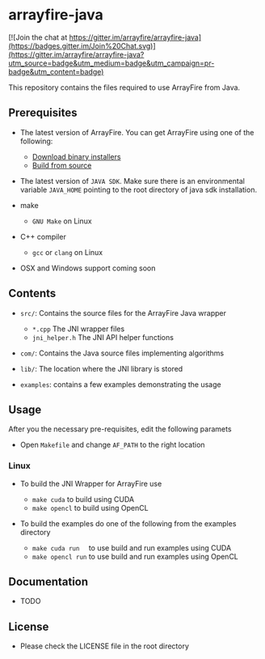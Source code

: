 arrayfire-java
==============

[![Join the chat at https://gitter.im/arrayfire/arrayfire-java](https://badges.gitter.im/Join%20Chat.svg)](https://gitter.im/arrayfire/arrayfire-java?utm_source=badge&utm_medium=badge&utm_campaign=pr-badge&utm_content=badge)

This repository contains the files required to use ArrayFire from Java.

Prerequisites
---------------

- The latest version of ArrayFire. You can get ArrayFire using one of the following:
    - [Download binary installers](http://www.arrayfire.com/download)
    - [Build from source](https://github.com/arrayfire/arrayfire)

- The latest version of `JAVA SDK`. Make sure there is an environmental variable `JAVA_HOME` pointing to the root directory of java sdk installation.

- make
    - `GNU Make` on Linux

- C++ compiler
    - `gcc` or `clang` on Linux

- OSX and Windows support coming soon

Contents
---------------

- `src/`: Contains the source files for the ArrayFire Java wrapper
    - `*.cpp` The JNI wrapper files
    - `jni_helper.h` The JNI API helper functions

- `com/`: Contains the Java source files implementing algorithms

- `lib/`: The location where the JNI library is stored

- `examples`: contains a few examples demonstrating the usage

Usage
----------------

After you the necessary pre-requisites, edit the following paramets

- Open `Makefile` and change `AF_PATH` to the right location


### Linux

- To build the JNI Wrapper for ArrayFire use
    - `make cuda`   to build using CUDA
    - `make opencl` to build using OpenCL

- To build the examples do one of the following from the examples directory
    - `make cuda run  ` to use build and run examples using CUDA
    - `make opencl run` to use build and run examples using OpenCL

Documentation
---------------
- TODO

License
---------------

- Please check the LICENSE file in the root directory
